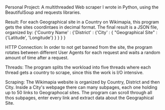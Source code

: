 Personal Project:
A multithreaded Web scraper I wrote in Python, using the BeautifulSoup and requests libraries.

Result:
For each Geographical site in a Country on Wikimapia, this program gets the sites coordintaes in decimal format.
The final result is a JSON file, organized by:
{'Country Name' : {'District'  : {'City' : { "Geographical Site" : {'Latitude', 'Longitude'} } } } }

HTTP Connection:
In order to not get banned from the site, the program rotates between different User Agents for each request and waits a random amount of time after a request.

Threads:
The program splits the workload into five threads where each thread gets a country to scrape, since this the work is I/O intensive.

Scraping:
The Wikimapia website is organized by Country, District and then City.
Inside a City's webpage there can many subpages, each one holding up to 50 links to Geographocal sites.
The program can scroll through all thos subpages, enter every link and extract data about the Geographical Site.
